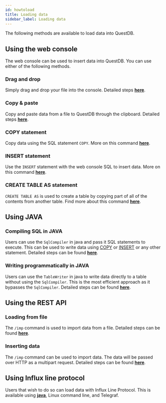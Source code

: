 ```yaml
---
id: howtoload
title: Loading data
sidebar_label: Loading data
---
```


The following methods are available to load data into QuestDB.

## Using the web console
The web console can be used to insert data into QuestDB. You can use either of the following methods.

### Drag and drop
Simply drag and drop your file into the console. Detailed steps **[here](usageINTERFACE.md#drag-and-drop)**.

### Copy & paste
Copy and paste data from a file to QuestDB through the clipboard. Detailed steps **[here](usageINTERFACE.md#import-from-clipboard)**.

### COPY statement
Copy data using the SQL statement `COPY`. More on this command **[here](sqlCOPY.md)**.

### INSERT statement
Use the `INSERT` statement with the web console SQL to insert data. More on this command **[here](sqlINSERT.md)**.

### CREATE TABLE AS statement
`CREATE TABLE AS` is used to create a table by copying part of all of the contents from another table.
Find more about this command **[here](sqlCREATE.md#create-table-as)**.

## Using JAVA

### Compiling SQL in JAVA
Users can use the `SqlCompiler` in java and pass it SQL statements to execute. This can be used to write data using
[COPY](sqlCOPY.md) or [INSERT](sqlINSERT.md) or any other statement. Detailed steps can be found **[here](usageINTERFACE.md#compiling-sql-in-java)**.


### Writing programmatically in JAVA
Users can use the `TableWriter` in java to write data directly to a table without using the `SqlCompiler`. This is the
most efficient approach as it bypasses the `SqlCompiler`. Detailed steps can be found **[here](usageINTERFACE.md#writing-data-programatically)**.

## Using the REST API

### Loading from file
The `/imp` command is used to import data from a file. Detailed steps can be found **[here](usageINTERFACE.md#imp-loading-data)**.

### Inserting data
The `/imp` command can be used to import data. The data will be passed over HTTP as a multipart request. 
Detailed steps can be found **[here](usageINTERFACE.md#imp-append-data)**.

## Using Influx line protocol
Users that wish to do so can load data with Influx Line Protocol. This is available using
**[java](usageINTERFACE.md#java)**, Linux command line, and Telegraf.